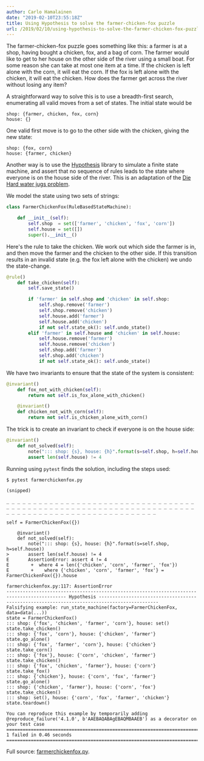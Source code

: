 ```yaml
---
author: Carlo Hamalainen
date: "2019-02-10T23:55:18Z"
title: Using Hypothesis to solve the farmer-chicken-fox puzzle
url: /2019/02/10/using-hypothesis-to-solve-the-farmer-chicken-fox-puzzle/
---
```

The farmer-chicken-fox puzzle goes something like this: a farmer is at a shop, having bought a chicken, fox, and a bag of corn. The farmer would like to get to her house on the other side of the river using a small boat. For some reason she can take at most one item at a time. If the chicken is left alone with the corn, it will eat the corn. If the fox is left alone with the chicken, it will eat the chicken. How does the farmer get across the river without losing any item?

A straightforward way to solve this is to use a breadth-first search, enumerating all valid moves from a set of states. The initial state would be

```
shop: {farmer, chicken, fox, corn}
house: {}
```

One valid first move is to go to the other side with the chicken, giving the new state:

```
shop: {fox, corn}
house: {farmer, chicken}
```

Another way is to use the [Hypothesis](https://hypothesis.works/) library to simulate a finite state machine, and assert that no sequence of rules leads to the state where everyone is on the house side of the river. This is an adaptation of the [Die Hard water jugs problem](https://hypothesis.works/articles/how-not-to-die-hard-with-hypothesis/).

We model the state using two sets of strings:

```python
class FarmerChickenFox(RuleBasedStateMachine):

    def __init__(self):
        self.shop  = set(['farmer', 'chicken', 'fox', 'corn'])
        self.house = set([])
        super().__init__()
```

Here's the rule to take the chicken. We work out which side the farmer is in, and then move the farmer and the chicken to the other side. If this transition results in an invalid state (e.g. the fox left alone with the chicken) we undo the state-change.

```python
@rule()
    def take_chicken(self):
        self.save_state()

        if 'farmer' in self.shop and 'chicken' in self.shop:
            self.shop.remove('farmer')
            self.shop.remove('chicken')
            self.house.add('farmer')
            self.house.add('chicken')
            if not self.state_ok(): self.undo_state()
        elif 'farmer' in self.house and 'chicken' in self.house:
            self.house.remove('farmer')
            self.house.remove('chicken')
            self.shop.add('farmer')
            self.shop.add('chicken')
            if not self.state_ok(): self.undo_state()
```

We have two invariants to ensure that the state of the system is consistent:

```python
@invariant()
    def fox_not_with_chicken(self):
        return not self.is_fox_alone_with_chicken()

    @invariant()
    def chicken_not_with_corn(self):
        return not self.is_chicken_alone_with_corn()
```

The trick is to create an invariant to check if everyone is on the house side:

```python
@invariant()
    def not_solved(self):
        note("::: shop: {s}, house: {h}".format(s=self.shop, h=self.house))
        assert len(self.house) != 4
```

Running using `pytest` finds the solution, including the steps used:

```shell-session
$ pytest farmerchickenfox.py

(snipped)

_ _ _ _ _ _ _ _ _ _ _ _ _ _ _ _ _ _ _ _ _ _ _ _ _ _ _ _ _ _ _ _ _ _ _ _ _ _ _ _ _ _ _ _ _ _ _ _ _ _ _ _ _ _ _ _ _ _ _ _ _ _ _ _ _ _ _ _ _ _ _ _ _ _ _ _ _ _ _ _ _ _ _ _ _ _ _ _ _ _ _ _ _ _ _ _ _ _ 

self = FarmerChickenFox({})

    @invariant()
    def not_solved(self):
        note("::: shop: {s}, house: {h}".format(s=self.shop, h=self.house))
>       assert len(self.house) != 4
E       AssertionError: assert 4 != 4
E        +  where 4 = len({'chicken', 'corn', 'farmer', 'fox'})
E        +    where {'chicken', 'corn', 'farmer', 'fox'} = FarmerChickenFox({}).house

farmerchickenfox.py:117: AssertionError
-------------------------------------------------------------------------------------------- Hypothesis --------------------------------------------------------------------------------------------
Falsifying example: run_state_machine(factory=FarmerChickenFox, data=data(...))
state = FarmerChickenFox()
::: shop: {'fox', 'chicken', 'farmer', 'corn'}, house: set()
state.take_chicken()
::: shop: {'fox', 'corn'}, house: {'chicken', 'farmer'}
state.go_alone()
::: shop: {'fox', 'farmer', 'corn'}, house: {'chicken'}
state.take_corn()
::: shop: {'fox'}, house: {'corn', 'chicken', 'farmer'}
state.take_chicken()
::: shop: {'fox', 'chicken', 'farmer'}, house: {'corn'}
state.take_fox()
::: shop: {'chicken'}, house: {'corn', 'fox', 'farmer'}
state.go_alone()
::: shop: {'chicken', 'farmer'}, house: {'corn', 'fox'}
state.take_chicken()
::: shop: set(), house: {'corn', 'fox', 'farmer', 'chicken'}
state.teardown()

You can reproduce this example by temporarily adding @reproduce_failure('4.1.0', b'AAEBAQABAgEBAQMBAAEB') as a decorator on your test case
===================================================================================== 1 failed in 0.46 seconds =====================================================================================
```

Full source: [farmerchickenfox.py](https://github.com/carlohamalainen/playground/blob/master/python/farmerchickenfox/farmerchickenfox.py).
